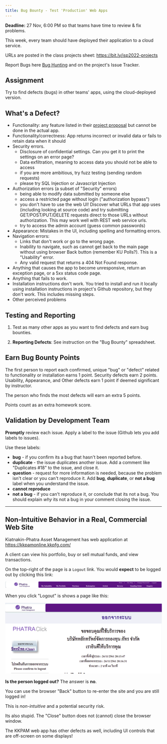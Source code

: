```yaml
---
title: Bug Bounty - Test 'Production' Web Apps
---
```


**Deadline:** 27 Nov, 6:00 PM  so that teams have time to review & fix problems.

This week, every team should have deployed their application to a cloud service.

URLs are posted in the class projects sheet: <https://bit.ly/isp2022-projects>

Report Bugs here [Bug Hunting](https://docs.google.com/spreadsheets/d/1dlIcnRwHkHJULFYWduymDe1ynh9XrFAi4XW2oYWK2CA/) and on the project's Issue Tracker.

## Assignment

Try to find defects (bugs) in other teams' apps, using the cloud-deployed version.

## What's a Defect?

- Functionality: any feature listed in their [project proposal](https://bit.ly/isp2022-projects) but cannot be done in the actual app.
- Functionality/correctness: App returns incorrect or invalid data or fails to retain data when it should
- Security errors.  
  - Disclosure of confidential settings. Can you get it to print the settings on an error page?
  - Data exfiltration, meaning to access data you should not be able to access
  - if you are more ambitious, try fuzz testing (sending random requests)
  - please try SQL Injection or Javascript Injection
- Authorization errors (a subset of "Security" errors)
  - being able to modify data submitted by someone else 
  - access a restricted page without login ("authorization bypass")
  - you don't have to use the web UI!  Discover what URLs that app uses (including looking at source code) and try submitting GET/POST/PUT/DELETE requests direct to those URLs without authorization.  This may work well with REST web service urls.
  - try to access the admin account (guess common passwords)
- Appearance: Mistakes in the UI, including spelling and formatting errors.
- Navigation errors: 
  - Links that don't work or go to the wrong page.
  - Inability to navigate, such as cannot get back to the main page without using browser Back button (remember KU Polls?).  This is a "Usability" error.
  - Any valid request that returns a 404 Not Found response.
- Anything that causes the app to become unresponsive, return an exception page, or a 5xx status code page.
- Anything that fails to work.
- Installation instructions don't work. You tried to install and run it locally using installation instructions in project's Github repository, but they don't work. This includes missing steps.
- Other perceived problems

## Testing and Reporting

1. Test as many other apps as you want to find defects and earn bug bounties.

2. **Reporting Defects**:  See instruction on the "Bug Bounty" spreadsheet.

## Earn Bug Bounty Points

The first person to report each confirmed, unique "bug" or "defect" related to functionality or installation earns 1 point. Security defects earn 2 points. Usability, Appearance, and Other defects earn 1 point if deemed significant by instructor.

The person who finds the most defects will earn an extra 5 points.

Points count as an extra homework score.


## Validation by Development Team

**Promptly** review each issue. Apply a label to the issue (Github lets you add labels to issues).

Use these labels:

* **bug** - if you confirm its a bug that hasn't been reported before.
* **duplicate** - the issue duplicates another issue. Add a comment like "Duplicates #18" to the issue, and close it.
* **question** - request for more information is needed, because the problem isn't clear or you can't reproduce it.  Add **bug**, **duplicate**, or **not a bug** label when you understand the issue.
* **cannot reproduce**
* **not a bug** - if you can't reproduce it, or conclude that its not a bug. You should explain *why* its not a bug in your comment closing the issue.

---

## Non-Intuitive Behavior in a Real, Commercial Web Site

Kiatnakin-Phatra Asset Management has web application at <https://kkpamonline.kkpfg.com/>

A client can view his portfolio, buy or sell mutual funds, and view transactions.

On the top-right of the page is a `Logout` link.  You would **expect** to be logged out by clicking this link:

![KKPAM Navigation Bar](/images/Phatra-Navbar.png)

When you click "Logout" is shows a page like this:

![KKPAM Logout Screen](/images/PhatraLogoutScreen.png)

**Is the person logged out?**  The answer is **no**.

You can use the browser "Back" button to re-enter the site and you are still logged in!  

This is *non-intuitive* and a potential security risk.

Its also stupid.  The "Close" button does not (cannot) close the browser window.


The KKPAM web app has other defects as well, including UI controls that are off-screen on some displays!
